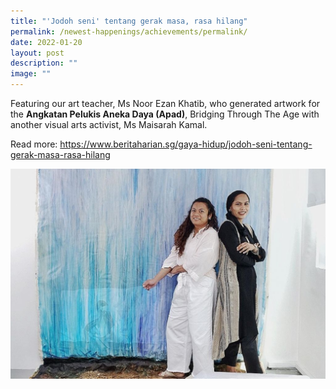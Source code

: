 ```yaml
---
title: "'Jodoh seni' tentang gerak masa, rasa hilang"
permalink: /newest-happenings/achievements/permalink/
date: 2022-01-20
layout: post
description: ""
image: ""
---
```

Featuring our art teacher, Ms Noor Ezan Khatib, who generated artwork for the **Angkatan Pelukis Aneka Daya (Apad)**, Bridging Through The Age with another visual arts activist, Ms Maisarah Kamal.

Read more: https://www.beritaharian.sg/gaya-hidup/jodoh-seni-tentang-gerak-masa-rasa-hilang

![](/images/BH%20-%20Bridging%20Through%20The%20Age.jpeg)